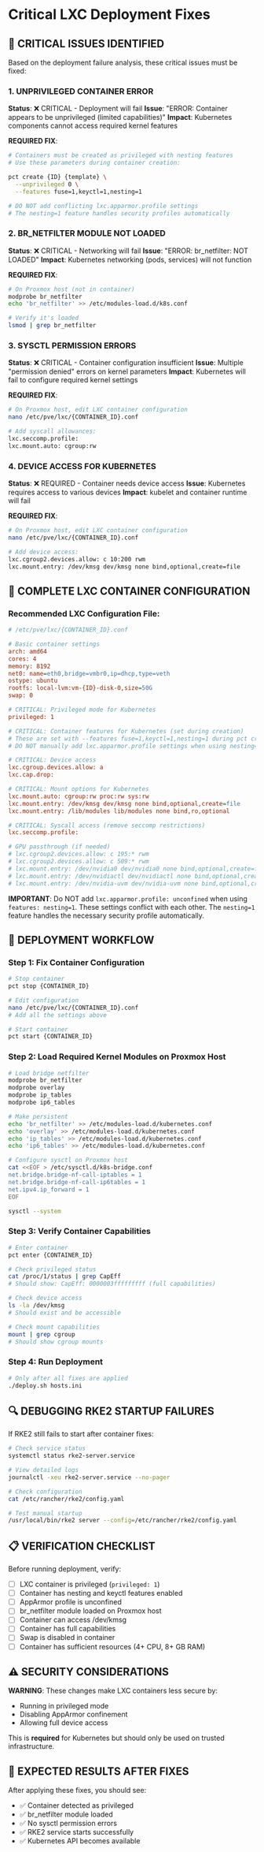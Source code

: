 # Critical LXC Deployment Fixes

## 🚨 CRITICAL ISSUES IDENTIFIED

Based on the deployment failure analysis, these critical issues must be fixed:

### 1. **UNPRIVILEGED CONTAINER ERROR**
**Status**: ❌ CRITICAL - Deployment will fail
**Issue**: "ERROR: Container appears to be unprivileged (limited capabilities)"
**Impact**: Kubernetes components cannot access required kernel features

**REQUIRED FIX**:
```bash
# Containers must be created as privileged with nesting features
# Use these parameters during container creation:

pct create {ID} {template} \
  --unprivileged 0 \
  --features fuse=1,keyctl=1,nesting=1

# DO NOT add conflicting lxc.apparmor.profile settings
# The nesting=1 feature handles security profiles automatically
```

### 2. **BR_NETFILTER MODULE NOT LOADED**
**Status**: ❌ CRITICAL - Networking will fail
**Issue**: "ERROR: br_netfilter: NOT LOADED"
**Impact**: Kubernetes networking (pods, services) will not function

**REQUIRED FIX**:
```bash
# On Proxmox host (not in container)
modprobe br_netfilter
echo 'br_netfilter' >> /etc/modules-load.d/k8s.conf

# Verify it's loaded
lsmod | grep br_netfilter
```

### 3. **SYSCTL PERMISSION ERRORS**
**Status**: ❌ CRITICAL - Container configuration insufficient
**Issue**: Multiple "permission denied" errors on kernel parameters
**Impact**: Kubernetes will fail to configure required kernel settings

**REQUIRED FIX**:
```bash
# On Proxmox host, edit LXC container configuration
nano /etc/pve/lxc/{CONTAINER_ID}.conf

# Add syscall allowances:
lxc.seccomp.profile: 
lxc.mount.auto: cgroup:rw
```

### 4. **DEVICE ACCESS FOR KUBERNETES**
**Status**: ❌ REQUIRED - Container needs device access
**Issue**: Kubernetes requires access to various devices
**Impact**: kubelet and container runtime will fail

**REQUIRED FIX**:
```bash
# On Proxmox host, edit LXC container configuration  
nano /etc/pve/lxc/{CONTAINER_ID}.conf

# Add device access:
lxc.cgroup2.devices.allow: c 10:200 rwm
lxc.mount.entry: /dev/kmsg dev/kmsg none bind,optional,create=file
```

## 🔧 COMPLETE LXC CONTAINER CONFIGURATION

### Recommended LXC Configuration File:
```ini
# /etc/pve/lxc/{CONTAINER_ID}.conf

# Basic container settings
arch: amd64
cores: 4
memory: 8192
net0: name=eth0,bridge=vmbr0,ip=dhcp,type=veth
ostype: ubuntu
rootfs: local-lvm:vm-{ID}-disk-0,size=50G
swap: 0

# CRITICAL: Privileged mode for Kubernetes
privileged: 1

# CRITICAL: Container features for Kubernetes (set during creation)
# These are set with --features fuse=1,keyctl=1,nesting=1 during pct create
# DO NOT manually add lxc.apparmor.profile settings when using nesting=1

# CRITICAL: Device access
lxc.cgroup.devices.allow: a
lxc.cap.drop:

# CRITICAL: Mount options for Kubernetes
lxc.mount.auto: cgroup:rw proc:rw sys:rw
lxc.mount.entry: /dev/kmsg dev/kmsg none bind,optional,create=file
lxc.mount.entry: /lib/modules lib/modules none bind,ro,optional

# CRITICAL: Syscall access (remove seccomp restrictions)
lxc.seccomp.profile:

# GPU passthrough (if needed)
# lxc.cgroup2.devices.allow: c 195:* rwm
# lxc.cgroup2.devices.allow: c 509:* rwm
# lxc.mount.entry: /dev/nvidia0 dev/nvidia0 none bind,optional,create=file
# lxc.mount.entry: /dev/nvidiactl dev/nvidiactl none bind,optional,create=file
# lxc.mount.entry: /dev/nvidia-uvm dev/nvidia-uvm none bind,optional,create=file
```

**IMPORTANT**: Do NOT add `lxc.apparmor.profile: unconfined` when using `features: nesting=1`. These settings conflict with each other. The `nesting=1` feature handles the necessary security profile automatically.

## 🚀 DEPLOYMENT WORKFLOW

### Step 1: Fix Container Configuration
```bash
# Stop container
pct stop {CONTAINER_ID}

# Edit configuration  
nano /etc/pve/lxc/{CONTAINER_ID}.conf
# Add all the settings above

# Start container
pct start {CONTAINER_ID}
```

### Step 2: Load Required Kernel Modules on Proxmox Host
```bash
# Load bridge netfilter
modprobe br_netfilter
modprobe overlay
modprobe ip_tables
modprobe ip6_tables

# Make persistent
echo 'br_netfilter' >> /etc/modules-load.d/kubernetes.conf
echo 'overlay' >> /etc/modules-load.d/kubernetes.conf
echo 'ip_tables' >> /etc/modules-load.d/kubernetes.conf
echo 'ip6_tables' >> /etc/modules-load.d/kubernetes.conf

# Configure sysctl on Proxmox host
cat <<EOF > /etc/sysctl.d/k8s-bridge.conf
net.bridge.bridge-nf-call-iptables = 1
net.bridge.bridge-nf-call-ip6tables = 1
net.ipv4.ip_forward = 1
EOF

sysctl --system
```

### Step 3: Verify Container Capabilities
```bash
# Enter container
pct enter {CONTAINER_ID}

# Check privileged status
cat /proc/1/status | grep CapEff
# Should show: CapEff: 0000003fffffffff (full capabilities)

# Check device access
ls -la /dev/kmsg
# Should exist and be accessible

# Check mount capabilities
mount | grep cgroup
# Should show cgroup mounts
```

### Step 4: Run Deployment
```bash
# Only after all fixes are applied
./deploy.sh hosts.ini
```

## 🔍 DEBUGGING RKE2 STARTUP FAILURES

If RKE2 still fails to start after container fixes:

```bash
# Check service status
systemctl status rke2-server.service

# View detailed logs
journalctl -xeu rke2-server.service --no-pager

# Check configuration
cat /etc/rancher/rke2/config.yaml

# Test manual startup
/usr/local/bin/rke2 server --config=/etc/rancher/rke2/config.yaml
```

## 📋 VERIFICATION CHECKLIST

Before running deployment, verify:

- [ ] LXC container is privileged (`privileged: 1`)
- [ ] Container has nesting and keyctl features enabled
- [ ] AppArmor profile is unconfined
- [ ] br_netfilter module loaded on Proxmox host
- [ ] Container can access /dev/kmsg
- [ ] Container has full capabilities
- [ ] Swap is disabled in container
- [ ] Container has sufficient resources (4+ CPU, 8+ GB RAM)

## ⚠️ SECURITY CONSIDERATIONS

**WARNING**: These changes make LXC containers less secure by:
- Running in privileged mode
- Disabling AppArmor confinement  
- Allowing full device access

This is **required** for Kubernetes but should only be used on trusted infrastructure.

## 🎯 EXPECTED RESULTS AFTER FIXES

After applying these fixes, you should see:
- ✅ Container detected as privileged
- ✅ br_netfilter module loaded
- ✅ No sysctl permission errors  
- ✅ RKE2 service starts successfully
- ✅ Kubernetes API becomes available
